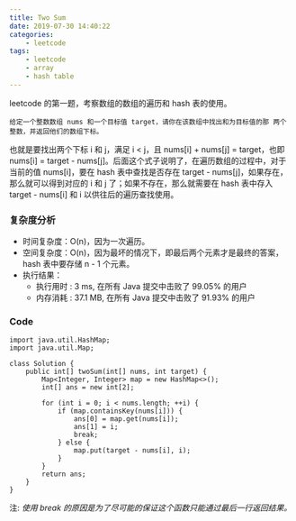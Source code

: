 ```yaml
---
title: Two Sum
date: 2019-07-30 14:40:22
categories:
    - leetcode
tags: 
    - leetcode
    - array
    - hash table
---
```


leetcode 的第一题，考察数组的数组的遍历和 hash 表的使用。

    给定一个整数数组 nums 和一个目标值 target，请你在该数组中找出和为目标值的那 两个 整数，并返回他们的数组下标。

也就是要找出两个下标 i 和 j，满足 i < j，且 nums[i] + nums[j] = target，也即 nums[i] = target - nums[j]。后面这个式子说明了，在遍历数组的过程中，对于当前的值 nums[i]，要在 hash 表中查找是否存在 target - nums[j]，如果存在，那么就可以得到对应的 i 和 j 了；如果不存在，那么就需要在 hash 表中存入 target - nums[i] 和 i 以供往后的遍历查找使用。

### 复杂度分析

- 时间复杂度：O(n)，因为一次遍历。
- 空间复杂度：O(n)，因为最坏的情况下，即最后两个元素才是最终的答案， hash 表中要存储 n - 1 个元素。
- 执行结果：
    - 执行用时 : 3 ms, 在所有 Java 提交中击败了 99.05% 的用户
    - 内存消耗 : 37.1 MB, 在所有 Java 提交中击败了 91.93% 的用户

### Code 

```
import java.util.HashMap;
import java.util.Map;

class Solution {
    public int[] twoSum(int[] nums, int target) {
        Map<Integer, Integer> map = new HashMap<>();
        int[] ans = new int[2];

        for (int i = 0; i < nums.length; ++i) {
            if (map.containsKey(nums[i])) {
                ans[0] = map.get(nums[i]);
                ans[1] = i;
                break;
            } else {
                map.put(target - nums[i], i);
            }
        }
        return ans;
    }
}
```

注: *使用 break 的原因是为了尽可能的保证这个函数只能通过最后一行返回结果。*